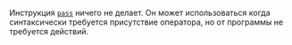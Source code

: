Инструкция [`pass`](http://grep.cs.msu.ru/python3.8_RU/digitology.tech/docs/python_3/reference/simple_stmts.html#pass) ничего не делает. Он может использоваться когда синтаксически требуется присутствие оператора, но от программы не требуется действий.